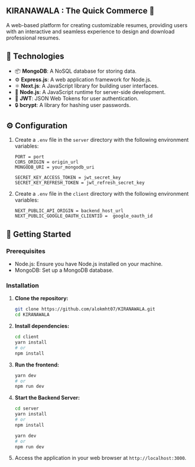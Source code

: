 ## KIRANAWALA : The Quick Commerce 🛒

A web-based platform for creating customizable resumes, providing users with an interactive and seamless experience to design and download professional resumes.

## 🚀 Technologies

- 📦 **MongoDB**: A NoSQL database for storing data.
- ⚙️ **Express.js**: A web application framework for Node.js.
- ⚛️ **Next.js**: A JavaScript library for building user interfaces.
- 🚀 **Node.js**: A JavaScript runtime for server-side development.
- 🔑 **JWT**: JSON Web Tokens for user authentication.
- 🔒 **bcrypt**: A library for hashing user passwords.

## ⚙️ Configuration

1. Create a `.env` file in the `server` directory with the following environment variables:

   ```env
   PORT = port
   CORS_ORIGIN = origin_url
   MONGODB_URI = your_mongodb_uri

   SECRET_KEY_ACCESS_TOKEN = jwt_secret_key
   SECRET_KEY_REFRESH_TOKEN = jwt_refresh_secret_key
   ```

2. Create a `.env` file in the `client` directory with the following environment variables:

   ```env
   NEXT_PUBLIC_API_ORIGIN = backend_host_url
   NEXT_PUBLIC_GOOGLE_OAUTH_CLIENTID =  google_oauth_id
   ```

## 🚀 Getting Started

### Prerequisites
- Node.js: Ensure you have Node.js installed on your machine.
- MongoDB: Set up a MongoDB database.

### Installation

 1. **Clone the repository:**
    ```bash
    git clone https://github.com/alokmht07/KIRANAWALA.git
    cd KIRANAWALA
    ```
 2. **Install dependencies:**
    ```bash
    cd client
    yarn install
    # or
    npm install
    ```
   
 3. **Run the frontend:**
    ```bash
    yarn dev
    # or
    npm run dev
    ```
    
 4. **Start the Backend Server:**
    ```bash
    cd server
    yarn install
    # or
    npm install

    yarn dev
    # or
    npm run dev

5. Access the application in your web browser at `http://localhost:3000`.
